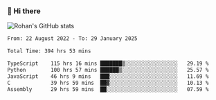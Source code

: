 ### 👋 Hi there 

<!--
**rohznmdev/rohznmdev** is a ✨ _special_ ✨ repository because its `README.md` (this file) appears on your GitHub profile.

Here are some ideas to get you started:

- 🔭 I’m currently working on ...
- 🌱 I’m currently learning Ruby and Ruby on Rails
- 👯 I’m looking to collaborate on ...
- 🤔 I’m looking for help with ...
- 💬 Ask me about ...
- 📫 How to reach me: ...
- 😄 Pronouns: ...
- ⚡ Fun fact: ...
-->
![Rohan's GitHub stats](https://github-readme-stats.vercel.app/api?username=rohznmdev&theme=dark&show_icons=true)

<!--START_SECTION:waka-->

```txt
From: 22 August 2022 - To: 29 January 2025

Total Time: 394 hrs 53 mins

TypeScript    115 hrs 16 mins ███████▒░░░░░░░░░░░░░░░░░   29.19 %
Python        100 hrs 57 mins ██████▒░░░░░░░░░░░░░░░░░░   25.57 %
JavaScript    46 hrs 9 mins   ███░░░░░░░░░░░░░░░░░░░░░░   11.69 %
C             39 hrs 59 mins  ██▓░░░░░░░░░░░░░░░░░░░░░░   10.13 %
Assembly      29 hrs 59 mins  ██░░░░░░░░░░░░░░░░░░░░░░░   07.59 %
```

<!--END_SECTION:waka-->
